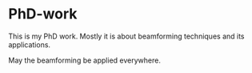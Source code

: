 # PhD-work
This is my PhD work. Mostly it is about beamforming techniques and its applications.

May the beamforming be applied everywhere.
